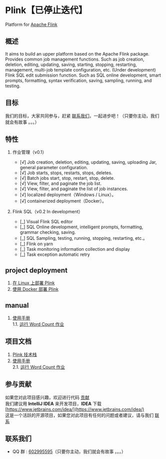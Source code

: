 # Plink【已停止迭代】
Platform for [Apache Flink](https://flink.apache.org)
## 概述
It aims to build an upper platform based on the Apache Flink package.
Provides common job management functions. Such as job creation, deletion, editing, updating, saving, starting, stopping, restarting, management, multi-job template configuration, etc.
(Under development) Flink SQL edit submission function. Such as SQL online development, smart prompts, formatting, syntax verification, saving, sampling, running, and testing.

## 目标
我们的目标，大家共同参与，赶紧 [联系我们](#联系我们)，一起进步吧！（只要你主动，我们就会有故事 。。。）

## 特性

1. 作业管理（v0.1）
    * [√] Job creation, deletion, editing, updating, saving, uploading Jar, general parameter configuration.
    * [√] Job starts, stops, restarts, stops, deletes.
    * [√] Batch jobs start, stop, restart, stop, delete.
    * [√] View, filter, and paginate the job list.
    * [√] View, filter, and paginate the list of job instances.
    * [√] localized deployment（Windows / Linux）。
    * [√] containerized deployment（Docker）。

2. Flink SQL（v0.2 In development）
    * [_] Visual Flink SQL editor
    * [_] SQL Online development, intelligent prompts, formatting, grammar checking, saving.
    * [_] SQL Sampling, testing, running, stopping, restarting, etc.。
    * [_] Flink on yarn
    * [_] Task monitoring information collection and display
    * [_] Task exception automatic retry

## project deployment
1. [在 Linux 上部署 Plink](docs/deploy-on-linux.md)  
2. [使用 Docker 部署 Plink](docs/deploy-on-docker.md)

## manual
1. [使用手册](docs/manual/manual-home.md)  
    1.1. [运行 Word Count 作业](docs/manual/manual-run-word-count.md)

## 项目文档
1. [Plink 技术栈](docs/technicalNote.md)
2. [使用手册](docs/manual/manual-home.md)  
    2.1. [运行 Word Count 作业](docs/manual/manual-run-word-count.md)

## 参与贡献
如果您对此项目感兴趣，欢迎进行代码 [贡献](CONTRIBUTING.md)  
我们建议用 **IntelliJ IDEA** 来开发项目，**IDEA** 下载 [https://www.jetbrains.com/idea/](https://www.jetbrains.com/idea/)  
这是一个活跃的开源项目，如果您对此项目有任何的问题或者建议，请与我们 [联系](#联系我们)

## 联系我们
- QQ 群 : [602995595](https://shang.qq.com/wpa/qunwpa?idkey=80abdf504880b073062bc0e65a40411379ca1df99726736f426b5e9fbbd02310)（只要你主动，我们就会有故事 。。。）

